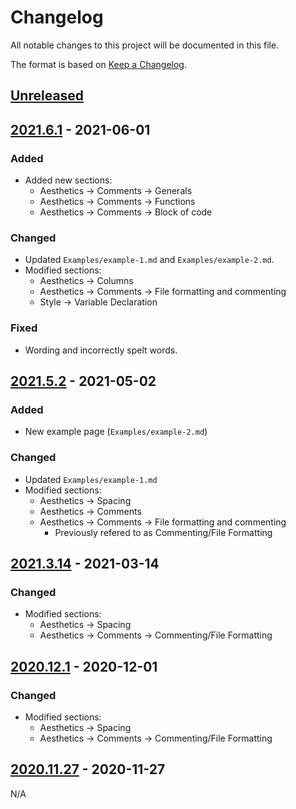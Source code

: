 # Changelog

All notable changes to this project will be documented in this file.

The format is based on [Keep a Changelog](https://keepachangelog.com/en/1.0.0/).

## [Unreleased]

## [2021.6.1] - 2021-06-01

### Added

- Added new sections:
    - Aesthetics -> Comments -> Generals
    - Aesthetics -> Comments -> Functions
    - Aesthetics -> Comments -> Block of code

### Changed

- Updated `Examples/example-1.md` and `Examples/example-2.md`.
- Modified sections:
    - Aesthetics -> Columns
    - Aesthetics -> Comments -> File formatting and commenting
    - Style -> Variable Declaration

### Fixed

- Wording and incorrectly spelt words.

## [2021.5.2] - 2021-05-02

### Added

- New example page (`Examples/example-2.md`)

### Changed

- Updated `Examples/example-1.md`
- Modified sections:
    - Aesthetics -> Spacing
    - Aesthetics -> Comments
    - Aesthetics -> Comments -> File formatting and commenting
        - Previously refered to as Commenting/File Formatting 

## [2021.3.14] - 2021-03-14

### Changed

- Modified sections:
    - Aesthetics -> Spacing
    - Aesthetics -> Comments -> Commenting/File Formatting

## [2020.12.1] - 2020-12-01

### Changed

- Modified sections:
    - Aesthetics -> Spacing
    - Aesthetics -> Comments -> Commenting/File Formatting

## [2020.11.27] - 2020-11-27

N/A

[unreleased]: https://github.com/StrangeRanger/bash-style-guide/compare/2021.6.1...HEAD
[2021.6.1]: https://github.com/StrangeRanger/bash-style-guide/releases/tag/2021.6.1
[2021.5.2]: https://github.com/StrangeRanger/bash-style-guide/releases/tag/2021.5.2
[2021.3.14]: https://github.com/StrangeRanger/bash-style-guide/releases/tag/2021.3.14
[2020.12.1]: https://github.com/StrangeRanger/bash-style-guide/releases/tag/2020.12.1
[2020.11.27]: https://github.com/StrangeRanger/bash-style-guide/releases/tag/2020.11.27

